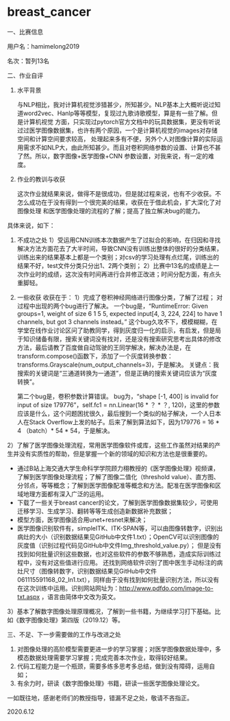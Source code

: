 # breast_cancer

一、比赛信息

用户名：hamimelong2019

名次：暂列13名

二、作业自评

1. 水平背景

   与NLP相比，我对计算机视觉涉猎甚少，所知甚少。NLP基本上大概听说过知道word2vec、Hanlp等等模型，复现过九歌诗歌模型，算是有一些了解。但是计算机视觉    方面，只实现过pytorch官方文档中的玩具数据集，更没有听说过过医学图像数据集，也许有两个原因，一个是计算机视觉的images对存储空间和计算空间要求较高，    处理起来多有不便，另外个人对图像计算的实际运用需求不如NLP大，由此所知甚少。而且对卷积网络参数的设置、计算也不甚了然。所以，数字图像+医学图像+CNN    参数设置，对我来说，有一定的难度。

2. 作业的教训与收获

    这次作业就结果来说，做得不是很成功，但是就过程来说，也有不少收获。不怎么成功在于没有得到一个很完美的结果，收获在于借此机会，扩大深化了对图像处理    和医学图像处理的流程的了解；提高了独立解决bug的能力。

具体来说，如下：

1. 不成功之处
1）受运用CNN训练本次数据产生了过拟合的影响，在归因和寻找解决方法方面花去了大半时间，导致CNN没有训练出整体的很好的分类结果，训练出来的结果基本上都是一个类别；对csv的学习处理有点烂尾，训练出的结果不好，test文件分类只分出1、2两个类别；
2）比赛中13名的成绩是上一次作业时的成绩，这次没有时间再进行合并修正改进；时间分配方面，有点头重脚轻。

2. 一些收获
收获在于：
1）完成了卷积神经网络进行图像分类，了解了过程；
   对过程中出现的两个bug进行了解决。
   一个bug是，“RuntimeError: Given groups=1, weight of size 6 1 5 5, expected input[4, 3, 224, 224] to have 1 channels, but got 3 channels instead。”
   这个bug久攻不下，模模糊糊，在学堂在线作业讨论区问了助教同学，得到灰度归一化的启示，有启发，但是局于知识储备有限，搜索关键词没有找对，还是没有搜索研究思考出具体的修改方法，最后请教了百度做自动驾驶的王同学解决，解决办法是，在transform.compose()函数下，添加了一个灰度转换参数：transforms.Grayscale(num_output_channels=3)，于是解决。
   关键点：我搜索的关键词是“三通道转换为一通道”，但是正确的搜索关键词应该为“灰度转换”。
   
   第二个bug是，卷积参数计算错误。
   bug为，“shape [-1, 400] is invalid for input of size 179776”，self.fc1 = nn.Linear(16 * ？ * ？, 120)，这里的参数应该是什么，这个问题困扰很久，最后搜到一个类似的帖子解决，一个人日本人在Stack Overflow上发的帖子。后来了解到算法如下，因为179776 = 16 * 4 （batch）* 54 * 54，于是解决。
   
2）了解了医学图像处理流程，常用医学图像软件或库，这些工作虽然对结果的产生并没有实质性的帮助，但是掌握一个新的领域的知识和方法也是很重要的。
* 通过B站上海交通大学生命科学学院顾力栩教授的《医学图像处理》视频课，了解到医学图像处理流程；了解了图像二值化（threshold value）、直方图、分邻点，等等概念；了解到医学图像配准等概念和方法。配准在医学图像和区域地理方面都有深入广泛的运用。
* 下载了一些关于breast cancer的论文，了解到医学图像数据集较少，可使用迁移学习、生成学习、翻转等等生成创造新数据补充数据；
* 模型方面，医学图像适合用unet+resnet来解决；
* 医学图像识别软件有，simpleITK、ITK-SPAN等，可以由图像转数字，识别出病灶的大小（识别数据结果见GitHub中文件1.txt）；OpenCV可以识别图像的灰度值（识别过程代码见GitHub中文件Img_threshold_value.py）；
但是没有找到如何批量识别这些数据，也对这些软件的参数不够熟悉，造成实际训练过程中，没有对这些值进行应用。
还找到网络软件识别了图中医生手动标注的病灶尺寸（图像转数字，识别数据结果见GitHub中文件061115591168_02_In1.txt），同样由于没有找到如何批量识别方法，所以没有在这次训练中运用。识别网站网址为：http://www.pdfdo.com/image-to-txt.aspx ，语言由简体中文改为英文。

3）基本了解数字图像处理原理概况，了解到一些书籍，为继续学习打下基础。比如《数字图像处理》第四版（2019.12）等。

三、不足、下一步需要做的工作与改进之处
1. 对图像处理的高阶模型需要更进一步的学习掌握；对医学图像数据处理中，多模态数据处理需要学习掌握；完成完善本次作业，取得较好结果。
2. 代码工程能力是一个瓶颈，需要多练多思考多总结，做到没有障碍，运用自如；
3. 有余力时，研读《数字图像处理》书籍，研读一些医学图像处理论文。

一如既往地，感谢老师们的教授指导，错漏不足之处，敬请不吝指正。

2020.6.12

